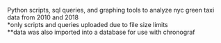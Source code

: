 Python scripts, sql queries, and graphing tools to analyze nyc green taxi data from 2010 and 2018\
*only scripts and queries uploaded due to file size limits\
**data was also imported into a database for use with chronograf
